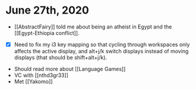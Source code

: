 # June 27th, 2020
- [[AbstractFairy]] told me about being an atheist in Egypt and the [[Egypt-Ethiopia conflict]].
- [x] Need to fix my i3 key mapping so that cycling through workspaces only affects the active display, and alt+j/k switch displays instead of moving displays (that should be shift+alt+j/k).
- Should read more about [[Language Games]]
- VC with [[nthd3gr33]]
- Met [[Yakomo]]
